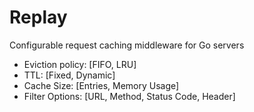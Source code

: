 # Replay
Configurable request caching middleware for Go servers

- Eviction policy: [FIFO, LRU]
- TTL: [Fixed, Dynamic]
- Cache Size: [Entries, Memory Usage]
- Filter Options: [URL, Method, Status Code, Header]